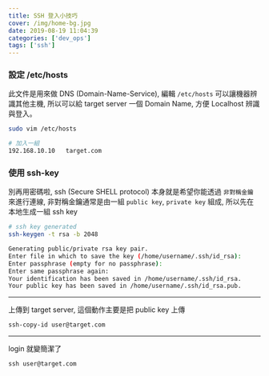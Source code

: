 ```yaml
---
title: SSH 登入小技巧
cover: /img/home-bg.jpg
date: 2019-08-19 11:04:39
categories: ['dev_ops'] 
tags: ['ssh']
---
```

### 設定 /etc/hosts
此文件是用來做 DNS (Domain-Name-Service), 編輯 `/etc/hosts` 可以讓機器辨識其他主機, 所以可以給 target server 一個 Domain Name, 方便 Localhost 辨識與登入。
```bash
sudo vim /etc/hosts
```
```bash
# 加入一組 
192.168.10.10   target.com
```

### 使用 ssh-key 
別再用密碼啦, ssh (Secure SHELL protocol) 本身就是希望你能透過 `非對稱金鑰` 來進行連線, 非對稱金鑰通常是由一組 `public key`, `private key` 組成, 所以先在本地生成一組 ssh key

```bash
# ssh key generated
ssh-keygen -t rsa -b 2048

Generating public/private rsa key pair.
Enter file in which to save the key (/home/username/.ssh/id_rsa): 
Enter passphrase (empty for no passphrase): 
Enter same passphrase again: 
Your identification has been saved in /home/username/.ssh/id_rsa.
Your public key has been saved in /home/username/.ssh/id_rsa.pub.
```
---
上傳到 target server, 這個動作主要是把 public key 上傳
```bash
ssh-copy-id user@target.com
```
---
login 就變簡潔了
```
ssh user@target.com
```